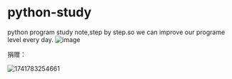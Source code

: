 # python-study
python program study note,step by step.so we can improve our programe level every day.
![image](https://github.com/user-attachments/assets/9ee0547e-5a7e-4809-93dc-4b889621db37)


捐赠：


![1741783254661](https://github.com/user-attachments/assets/b34f10a0-d175-47ac-8b0b-75a62d7d20ac)
